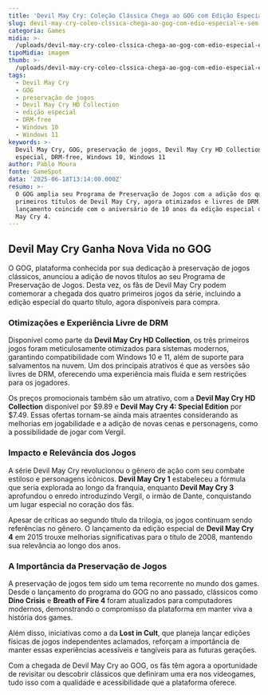 ```yaml
---
title: 'Devil May Cry: Coleção Clássica Chega ao GOG com Edição Especial e Sem DRM'
slug: devil-may-cry-coleo-clssica-chega-ao-gog-com-edio-especial-e-sem-drm
categoria: Games
midia: >-
  /uploads/devil-may-cry-coleo-clssica-chega-ao-gog-com-edio-especial-e-sem-drm-thumb.jpg
tipoMidia: imagem
thumb: >-
  /uploads/devil-may-cry-coleo-clssica-chega-ao-gog-com-edio-especial-e-sem-drm-thumb.jpg
tags:
  - Devil May Cry
  - GOG
  - preservação de jogos
  - Devil May Cry HD Collection
  - edição especial
  - DRM-free
  - Windows 10
  - Windows 11
keywords: >-
  Devil May Cry, GOG, preservação de jogos, Devil May Cry HD Collection, edição
  especial, DRM-free, Windows 10, Windows 11
author: Pablo Moura
fonte: GameSpot
data: '2025-06-18T13:14:00.000Z'
resumo: >-
  O GOG amplia seu Programa de Preservação de Jogos com a adição dos quatro
  primeiros títulos de Devil May Cry, agora otimizados e livres de DRM. Este
  lançamento coincide com o aniversário de 10 anos da edição especial de Devil
  May Cry 4.
---
```


## Devil May Cry Ganha Nova Vida no GOG

O GOG, plataforma conhecida por sua dedicação à preservação de jogos clássicos, anunciou a adição de novos títulos ao seu Programa de Preservação de Jogos. Desta vez, os fãs de Devil May Cry podem comemorar a chegada dos quatro primeiros jogos da série, incluindo a edição especial do quarto título, agora disponíveis para compra.

### Otimizações e Experiência Livre de DRM

Disponível como parte da **Devil May Cry HD Collection**, os três primeiros jogos foram meticulosamente otimizados para sistemas modernos, garantindo compatibilidade com Windows 10 e 11, além de suporte para salvamentos na nuvem. Um dos principais atrativos é que as versões são livres de DRM, oferecendo uma experiência mais fluida e sem restrições para os jogadores.

Os preços promocionais também são um atrativo, com a **Devil May Cry HD Collection** disponível por $9.89 e **Devil May Cry 4: Special Edition** por $7.49. Essas ofertas tornam-se ainda mais atraentes considerando as melhorias em jogabilidade e a adição de novas cenas e personagens, como a possibilidade de jogar com Vergil.

### Impacto e Relevância dos Jogos

A série Devil May Cry revolucionou o gênero de ação com seu combate estiloso e personagens icônicos. **Devil May Cry 1** estabeleceu a fórmula que seria explorada ao longo da franquia, enquanto **Devil May Cry 3** aprofundou o enredo introduzindo Vergil, o irmão de Dante, conquistando um lugar especial no coração dos fãs.

Apesar de críticas ao segundo título da trilogia, os jogos continuam sendo referências no gênero. O lançamento da edição especial de **Devil May Cry 4** em 2015 trouxe melhorias significativas para o título de 2008, mantendo sua relevância ao longo dos anos.

### A Importância da Preservação de Jogos

A preservação de jogos tem sido um tema recorrente no mundo dos games. Desde o lançamento do programa do GOG no ano passado, clássicos como **Dino Crisis** e **Breath of Fire 4** foram atualizados para computadores modernos, demonstrando o compromisso da plataforma em manter viva a história dos games.

Além disso, iniciativas como a da **Lost in Cult**, que planeja lançar edições físicas de jogos independentes aclamados, reforçam a importância de manter essas experiências acessíveis e tangíveis para as futuras gerações.

Com a chegada de Devil May Cry ao GOG, os fãs têm agora a oportunidade de revisitar ou descobrir clássicos que definiram uma era nos videogames, tudo isso com a qualidade e acessibilidade que a plataforma oferece.
